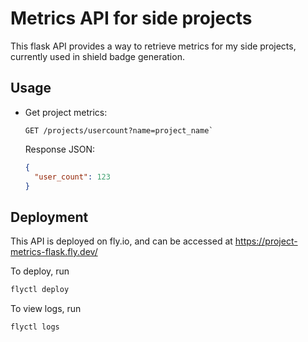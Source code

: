 # Metrics API for side projects

This flask API provides a way to retrieve metrics for my side projects, currently used in shield badge generation.

## Usage

- Get project metrics:

  ```
  GET /projects/usercount?name=project_name`
  ```

  Response JSON:

  ```json
  {
    "user_count": 123
  }
  ```

## Deployment

This API is deployed on fly.io, and can be accessed at https://project-metrics-flask.fly.dev/

To deploy, run

```bash
flyctl deploy
```

To view logs, run

```bash
flyctl logs
```
